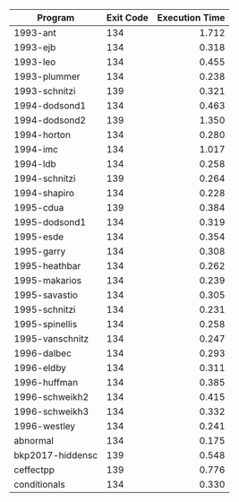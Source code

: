 | Program | Exit Code | Execution Time |
| ------- |:--------- | --------------:|
| 1993-ant | 134 | 1.712 |
| 1993-ejb | 134 | 0.318 |
| 1993-leo | 134 | 0.455 |
| 1993-plummer | 134 | 0.238 |
| 1993-schnitzi | 139 | 0.321 |
| 1994-dodsond1 | 134 | 0.463 |
| 1994-dodsond2 | 139 | 1.350 |
| 1994-horton | 134 | 0.280 |
| 1994-imc | 134 | 1.017 |
| 1994-ldb | 134 | 0.258 |
| 1994-schnitzi | 139 | 0.264 |
| 1994-shapiro | 134 | 0.228 |
| 1995-cdua | 139 | 0.384 |
| 1995-dodsond1 | 134 | 0.319 |
| 1995-esde | 134 | 0.354 |
| 1995-garry | 134 | 0.308 |
| 1995-heathbar | 134 | 0.262 |
| 1995-makarios | 134 | 0.239 |
| 1995-savastio | 134 | 0.305 |
| 1995-schnitzi | 134 | 0.231 |
| 1995-spinellis | 134 | 0.258 |
| 1995-vanschnitz | 134 | 0.247 |
| 1996-dalbec | 134 | 0.293 |
| 1996-eldby | 134 | 0.311 |
| 1996-huffman | 134 | 0.385 |
| 1996-schweikh2 | 134 | 0.415 |
| 1996-schweikh3 | 134 | 0.332 |
| 1996-westley | 134 | 0.241 |
| abnormal | 134 | 0.175 |
| bkp2017-hiddensc | 139 | 0.548 |
| ceffectpp | 139 | 0.776 |
| conditionals | 134 | 0.330 |
